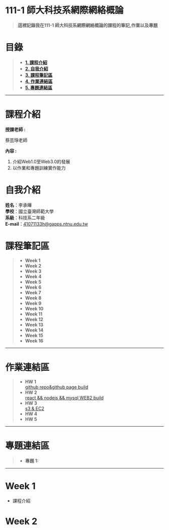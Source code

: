 # 111-1 師大科技系網際網絡概論
>**這裡記錄我在111-1 師大科技系網際網絡概論的課程的筆記,作業以及專題**


# 目錄  
>+ [**1. 課程介紹** ](https://github.com/alan88888/Web#課程介紹)
>+ [**2. 自我介紹**](https://github.com/alan88888/Web#自我介紹)
>+ [**3. 課程筆記區**](https://github.com/alan88888/Web#課程筆記區)
>+ [**4. 作業連結區**](https://github.com/alan88888/Web#作業連結區)
>+ [**5. 專題連結區**](https://github.com/alan88888/Web#專題連結區)
---

# 課程介紹
**授課老師 :**

蔡芸琤老師
  
**內容 :** 
1. 介紹Web1.0至Web3.0的發展
2. 以作業和專題訓練實作能力

# 自我介紹
**姓名**：李承曄\
**學校**：國立臺灣師範大學\
**系級**：科技系二年級\
**E-mail**：41071133h@gapps.ntnu.edu.tw

# 課程筆記區
>+ **Week 1**
>+ **Week 2**
>+ **Week 3**
>+ **Week 4**
>+ **Week 5**
>+ **Week 6**
>+ **Week 7**
>+ **Week 8**
>+ **Week 9**
>+ **Week 10**
>+ **Week 11**
>+ **Week 12**
>+ **Week 13**
>+ **Week 14**
>+ **Week 15**
>+ **Week 16**
---

# 作業連結區 
>+ **HW 1**  
[github repo&github page build](https://www.youtube.com/watch?v=HBSfv4xqta0)
>+ **HW 2**  
[react && nodejs && mysql WEB2 build](https://www.youtube.com/watch?v=6lE3Nq32XYw)
>+ **HW 3**  
[s3 & EC2](https://youtu.be/XlMKQigkwgM)
>+ **HW 4**
>+ **HW 5**
---

# 專題連結區
>+ **專題 1:**
---

# Week 1
+ 課程介紹


# Week 2

